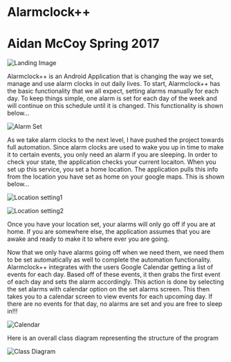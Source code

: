 # Alarmclock++
# Aidan McCoy Spring 2017

![Landing Image](https://github.com/cpe305Spring17/spring2017-project-amccoy/blob/master/Screenshot%20from%202017-06-02%2014-29-43.png)

Alarmclock++ is an Android Application that is changing the way we set, manage and use alarm clocks in out daily lives. To start, Alarmclock++ has the basic functionality that we all expect, setting alarms manually for each day. To keep things simple, one alarm is set for each day of the week and will continue on this schedule until it is changed. This functionality is shown below...

![Alarm Set](https://github.com/cpe305Spring17/spring2017-project-amccoy/blob/master/Screenshot%20from%202017-06-02%2014-29-58.png)

As we take alarm clocks to the next level, I have pushed the project towards full automation. Since alarm clocks are used to wake you up in time to make it to certain events, you only need an alarm if you are sleeping. In order to check your state, the application checks your current locaiton. When you set up this service, you set a home location. The application pulls this info from the location you have set as home on your google maps. This is shown below...

![Location setting1](https://github.com/cpe305Spring17/spring2017-project-amccoy/blob/master/Screenshot%20from%202017-05-19%2011-39-29.png)

![Location setting2](https://github.com/cpe305Spring17/spring2017-project-amccoy/blob/master/Screenshot%20from%202017-05-19%2011-39-50.png)

Once you have your location set, your alarms will only go off if you are at home. If you are somewhere else, the application assumes that you are awake and ready to make it to where ever you are going.

Now that we only have alarms going off when we need them, we need them to be set automatically as well to complete the automation functionality. Alarmclock++ integrates with the users Google Calendar getting a list of events for each day. Based off of these events, it then grabs the first event of each day and sets the alarm accordingly. This action is done by selecting the set alarms with calendar option on the set alarms screen. This then takes you to a calendar screen to view events for each upcoming day. If there are no events for that day, no alarms are set and you are free to sleep in!!!

![Calendar](https://github.com/cpe305Spring17/spring2017-project-amccoy/blob/master/Screenshot%20from%202017-06-02%2014-30-07.png)


Here is an overall class diagram representing the structure of the program

![Class Diagram](https://github.com/cpe305Spring17/spring2017-project-amccoy/blob/master/Alarmclock%2B%2B%20Class%20diagram.png)
